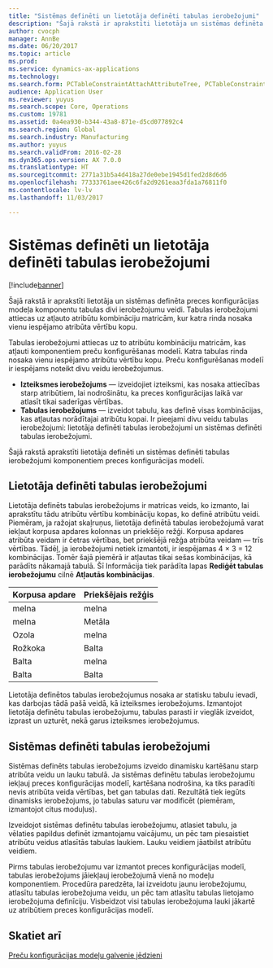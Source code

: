 ```yaml
---
title: "Sistēmas definēti un lietotāja definēti tabulas ierobežojumi"
description: "Šajā rakstā ir aprakstīti lietotāja un sistēmas definēta preces konfigurācijas modeļa komponentu tabulas divi ierobežojumu veidi. Tabulas ierobežojumi attiecas uz atļauto atribūtu kombināciju matricām, kur katra rinda nosaka vienu iespējamo atribūta vērtību kopu."
author: cvocph
manager: AnnBe
ms.date: 06/20/2017
ms.topic: article
ms.prod: 
ms.service: dynamics-ax-applications
ms.technology: 
ms.search.form: PCTableConstraintAttachAttributeTree, PCTableConstraintColumnSystem, PCTableConstraintContentUserDef, PCTableConstraintDefinition, PCTableConstraintWizard
audience: Application User
ms.reviewer: yuyus
ms.search.scope: Core, Operations
ms.custom: 19781
ms.assetid: 0a4ea930-b344-43a8-871e-d5cd077892c4
ms.search.region: Global
ms.search.industry: Manufacturing
ms.author: yuyus
ms.search.validFrom: 2016-02-28
ms.dyn365.ops.version: AX 7.0.0
ms.translationtype: HT
ms.sourcegitcommit: 2771a31b5a4d418a27de0ebe1945d1fed2d8d6d6
ms.openlocfilehash: 77333761aee426c6fa2d9261eaa3fda1a76811f0
ms.contentlocale: lv-lv
ms.lasthandoff: 11/03/2017

---
```


# <a name="system-defined-and-user-defined-table-constraints"></a>Sistēmas definēti un lietotāja definēti tabulas ierobežojumi

[!include[banner](../includes/banner.md)]


Šajā rakstā ir aprakstīti lietotāja un sistēmas definēta preces konfigurācijas modeļa komponentu tabulas divi ierobežojumu veidi. Tabulas ierobežojumi attiecas uz atļauto atribūtu kombināciju matricām, kur katra rinda nosaka vienu iespējamo atribūta vērtību kopu.

Tabulas ierobežojumi attiecas uz to atribūtu kombināciju matricām, kas atļauti komponentiem preču konfigurēšanas modelī. Katra tabulas rinda nosaka vienu iespējamo atribūtu vērtību kopu. Preču konfigurēšanas modelī ir iespējams noteikt divu veidu ierobežojumus.

-   **Izteiksmes ierobežojums** — izveidojiet izteiksmi, kas nosaka attiecības starp atribūtiem, lai nodrošinātu, ka preces konfigurācijas laikā var atlasīt tikai saderīgas vērtības.
-   **Tabulas ierobežojums** — izveidot tabulu, kas definē visas kombinācijas, kas atļautas norādītajai atribūtu kopai. Ir pieejami divu veidu tabulas ierobežojumi: lietotāja definēti tabulas ierobežojumi un sistēmas definēti tabulas ierobežojumi.

Šajā rakstā aprakstīti lietotāja definēti un sistēmas definēti tabulas ierobežojumi komponentiem preces konfigurācijas modelī.

## <a name="user-defined-table-constraints"></a>Lietotāja definēti tabulas ierobežojumi
Lietotāja definēts tabulas ierobežojums ir matricas veids, ko izmanto, lai aprakstītu tādu atribūtu vērtību kombināciju kopas, ko definē atribūtu veidi. Piemēram, ja ražojat skaļruņus, lietotāja definētā tabulas ierobežojumā varat iekļaut korpusa apdares kolonnas un priekšējo režģi. Korpusa apdares atribūta veidam ir četras vērtības, bet priekšējā režģa atribūta veidam — trīs vērtības. Tādēļ, ja ierobežojumi netiek izmantoti, ir iespējamas 4 × 3 = 12 kombinācijas. Tomēr šajā piemērā ir atļautas tikai sešas kombinācijas, kā parādīts nākamajā tabulā. Šī Informācija tiek parādīta lapas **Rediģēt tabulas ierobežojumu** cilnē **Atļautās kombinācijas**.

| Korpusa apdare | Priekšējais režģis |
|----------------|-------------|
| melna          | melna       |
| melna          | Metāla       |
| Ozola            | melna       |
| Rožkoka       | Balta       |
| Balta          | melna       |
| Balta          | Balta       |

Lietotāja definētos tabulas ierobežojumus nosaka ar statisku tabulu ievadi, kas darbojas tādā pašā veidā, kā izteiksmes ierobežojums. Izmantojot lietotāja definētu tabulas ierobežojumu, tabulas parasti ir vieglāk izveidot, izprast un uzturēt, nekā garus izteiksmes ierobežojumus.

## <a name="system-defined-table-constraints"></a>Sistēmas definēti tabulas ierobežojumi
Sistēmas definēts tabulas ierobežojums izveido dinamisku kartēšanu starp atribūta veidu un lauku tabulā. Ja sistēmas definētu tabulas ierobežojumu iekļauj preces konfigurācijas modelī, kartēšana nodrošina, ka tiks paradīti nevis atribūta veida vērtības, bet gan tabulas dati. Rezultātā tiek iegūts dinamisks ierobežojums, jo tabulas saturu var modificēt (piemēram, izmantojot citus moduļus).  

Izveidojot sistēmas definētu tabulas ierobežojumu, atlasiet tabulu, ja vēlaties papildus definēt izmantojamu vaicājumu, un pēc tam piesaistiet atribūtu veidus atlasītās tabulas laukiem. Lauku veidiem jāatbilst atribūtu veidiem.  

Pirms tabulas ierobežojumu var izmantot preces konfigurācijas modelī, tabulas ierobežojums jāiekļauj ierobežojumā vienā no modeļu komponentiem. Procedūra paredzēta, lai izveidotu jaunu ierobežojumu, atlasītu tabulas ierobežojuma veidu, un pēc tam atlasītu tabulas lietojamo ierobežojuma definīciju. Visbeidzot visi tabulas ierobežojuma lauki jākartē uz atribūtiem preces konfigurācijas modelī.

<a name="see-also"></a>Skatiet arī
--------

[Preču konfigurācijas modeļu galvenie jēdzieni](product-configuration-models.md)




